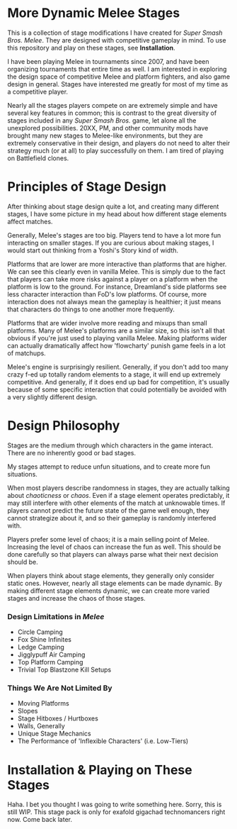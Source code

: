 # More Dynamic Melee Stages

This is a collection of stage modifications I have created for *Super Smash Bros. Melee*. They are designed with competitive gameplay in mind. To use this repository and play on these stages, see **Installation**.

I have been playing Melee in tournaments since 2007, and have been organizing tournaments that entire time as well. I am interested in exploring the design space of competitive Melee and platform fighters, and also game design in general. Stages have interested me greatly for most of my time as a competitive player. 

Nearly all the stages players compete on are extremely simple and have several key features in common; this is contrast to the great diversity of stages included in any *Super Smash Bros.* game, let alone all the unexplored possibilities. 20XX, PM, and other community mods have brought many new stages to Melee-like environments, but they are extremely conservative in their design, and players do not need to alter their strategy much (or at all) to play successfully on them. I am tired of playing on Battlefield clones.


# Principles of Stage Design

After thinking about stage design quite a lot, and creating many different stages, I have some picture in my head about how different stage elements affect matches. 

Generally, Melee's stages are too big. Players tend to have a lot more fun interacting on smaller stages. If you are curious about making stages, I would start out thinking from a Yoshi's Story kind of width.

Platforms that are lower are more interactive than platforms that are higher. We can see this clearly even in vanilla Melee. This is simply due to the fact that players can take more risks against a player on a platform when the platform is low to the ground. For instance, Dreamland's side platforms see less character interaction than FoD's low platforms. Of course, more interaction does not always mean the gameplay is healthier; it just means that characters do things to one another more frequently.

Platforms that are wider involve more reading and mixups than small platforms. Many of Melee's platforms are a similar size, so this isn't all that obvious if you're just used to playing vanilla Melee. Making platforms wider can actually dramatically affect how 'flowcharty' punish game feels in a lot of matchups.

Melee's engine is surprisingly resilient. Generally, if you don't add too many crazy f-ed up totally random elements to a stage, it will end up extremely competitive. And generally, if it does end up bad for competition, it's usually because of some specific interaction that could potentially be avoided with a very slightly different design.


# Design Philosophy

Stages are the medium through which characters in the game interact. There are no inherently good or bad stages.

My stages attempt to reduce unfun situations, and to create more fun situations.

When most players describe randomness in stages, they are actually talking about *chaoticness* or *chaos*. Even if a stage element operates predictably, it may still interfere with other elements of the match at unknowable times. If players cannot predict the future state of the game well enough, they cannot strategize about it, and so their gameplay is randomly interfered with.

Players prefer some level of chaos; it is a main selling point of Melee. Increasing the level of chaos can increase the fun as well. This should be done carefully so that players can always parse what their next decision should be.

When players think about stage elements, they generally only consider static ones. However, nearly all stage elements can be made dynamic. By making different stage elements dynamic, we can create more varied stages and increase the chaos of those stages.

### Design Limitations in *Melee*
* Circle Camping
* Fox Shine Infinites
* Ledge Camping
* Jigglypuff Air Camping
* Top Platform Camping
* Trivial Top Blastzone Kill Setups

### Things We Are Not Limited By
* Moving Platforms
* Slopes
* Stage Hitboxes / Hurtboxes
* Walls, Generally
* Unique Stage Mechanics
* The Performance of 'Inflexible Characters' (i.e. Low-Tiers)



# Installation & Playing on These Stages

Haha. I bet you thought I was going to write something here. Sorry, this is still WIP. This stage pack is only for exafold gigachad technomancers right now. Come back later.
